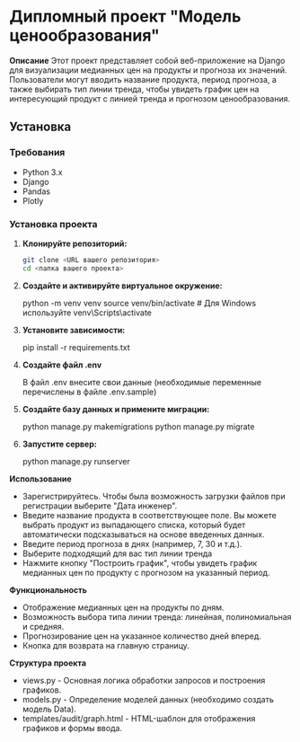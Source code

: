# Дипломный проект "Модель ценообразования"

**Описание**
Этот проект представляет собой веб-приложение на Django для визуализации медианных цен на продукты и прогноза их
значений. Пользователи могут вводить название продукта, период прогноза, а также выбирать тип линии тренда, чтобы
увидеть график цен на интересующий продукт с линией тренда и прогнозом ценообразования.

## Установка

### Требования
- Python 3.x
- Django
- Pandas
- Plotly

### Установка проекта

1. **Клонируйте репозиторий:**

   ```bash
   git clone <URL вашего репозитория>
   cd <папка вашего проекта>

2. **Создайте и активируйте виртуальное окружение:**

   python -m venv venv
   source venv/bin/activate # Для Windows используйте venv\Scripts\activate

3. **Установите зависимости:**

   pip install -r requirements.txt

4. **Создайте файл .env**
   
   В файл .env внесите свои данные (необходимые переменные перечислены в файле .env.sample)

4. **Создайте базу данных и примените миграции:**

   python manage.py makemigrations
   python manage.py migrate

5. **Запустите сервер:**

   python manage.py runserver

**Использование**

- Зарегистрируйтесь. Чтобы была возможность загрузки файлов при регистрации выберите "Дата инженер".
- Введите название продукта в соответствующее поле. Вы можете выбрать продукт из выпадающего списка, который будет
  автоматически подсказываться на основе введенных данных.
- Введите период прогноза в днях (например, 7, 30 и т.д.).
- Выберите подходящий для вас тип линии тренда
- Нажмите кнопку "Построить график", чтобы увидеть график медианных цен по продукту с прогнозом на указанный период.

**Функциональность**

- Отображение медианных цен на продукты по дням.
- Возможность выбора типа линии тренда: линейная, полиномиальная и средняя.
- Прогнозирование цен на указанное количество дней вперед.
- Кнопка для возврата на главную страницу.

**Структура проекта**

- views.py - Основная логика обработки запросов и построения графиков.
- models.py - Определение моделей данных (необходимо создать модель Data).
- templates/audit/graph.html - HTML-шаблон для отображения графиков и формы ввода.